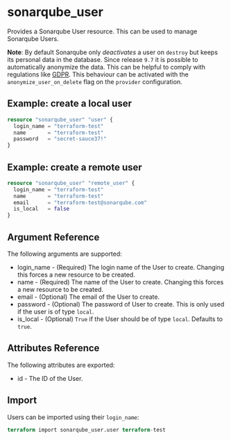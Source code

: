 # sonarqube_user

Provides a Sonarqube User resource. This can be used to manage Sonarqube Users.

**Note**: By default Sonarqube only *deactivates* a user on `destroy` but keeps its personal data in the database. Since release `9.7` it
is possible to automatically anonymize the data. This can be helpful to comply with regulations like [GDPR](https://en.wikipedia.org/wiki/General_Data_Protection_Regulation).
This behaviour can be activated with the `anonymize_user_on_delete` flag on the `provider` configuration.

## Example: create a local user

```terraform
resource "sonarqube_user" "user" {
  login_name = "terraform-test"
  name       = "terraform-test"
  password   = "secret-sauce37!"
}
```

## Example: create a remote user

```terraform
resource "sonarqube_user" "remote_user" {
  login_name = "terraform-test"
  name       = "terraform-test"
  email      = "terraform-test@sonarqube.com"
  is_local   = false
}
```

## Argument Reference

The following arguments are supported:

- login_name - (Required) The login name of the User to create. Changing this forces a new resource to be created.
- name - (Required) The name of the User to create. Changing this forces a new resource to be created.
- email - (Optional) The email of the User to create.
- password - (Optional) The password of User to create. This is only used if the user is of type `local`.
- is_local - (Optional) `True` if the User should be of type `local`. Defaults to `true`.

## Attributes Reference

The following attributes are exported:

- id - The ID of the User.

## Import

Users can be imported using their `login_name`:

```terraform
terraform import sonarqube_user.user terraform-test
```

